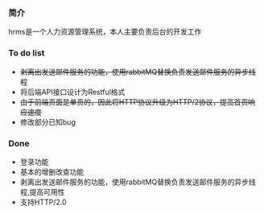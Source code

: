 ### 简介

hrms是一个人力资源管理系统，本人主要负责后台的开发工作

### To do list

-  ~~剥离出发送邮件服务的功能，使用rabbitMQ替换负责发送邮件服务的异步线程~~
-  将后端API接口设计为Restful格式
-  ~~由于前端页面是单页的，因此将HTTP协议升级为HTTP/2协议，提高首页响应速度~~
-  修改部分已知bug

### Done

- 登录功能 
- 基本的增删改查功能
- 剥离出发送邮件服务的功能，使用rabbitMQ替换负责发送邮件服务的异步线程,提高可用性
- 支持HTTP/2.0
